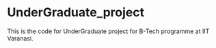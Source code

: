 # UnderGraduate_project
This is the code for UnderGraduate project for B-Tech programme at IIT Varanasi.
